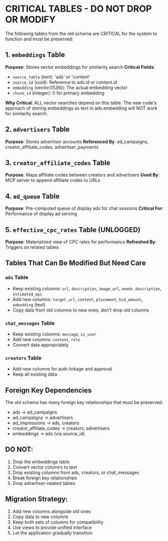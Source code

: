 # CRITICAL TABLES - DO NOT DROP OR MODIFY

The following tables from the old schema are CRITICAL for the system to function and must be preserved:

## 1. `embeddings` Table
**Purpose**: Stores vector embeddings for similarity search
**Critical Fields**:
- `source_table` (text): 'ads' or 'content'
- `source_id` (uuid): Reference to ads.id or content.id  
- `embedding` (vector(1536)): The actual embedding vector
- `chunk_id` (integer): 0 for primary embedding

**Why Critical**: ALL vector searches depend on this table. The new code's approach of storing embeddings as text in ads.embedding will NOT work for similarity search.

## 2. `advertisers` Table
**Purpose**: Stores advertiser accounts
**Referenced By**: ad_campaigns, creator_affiliate_codes, advertiser_payments

## 3. `creator_affiliate_codes` Table  
**Purpose**: Maps affiliate codes between creators and advertisers
**Used By**: MCP server to append affiliate codes to URLs

## 4. `ad_queue` Table
**Purpose**: Pre-computed queue of display ads for chat sessions
**Critical For**: Performance of display ad serving

## 5. `effective_cpc_rates` Table (UNLOGGED)
**Purpose**: Materialized view of CPC rates for performance
**Refreshed By**: Triggers on related tables

## Tables That Can Be Modified But Need Care

### `ads` Table
- Keep existing columns: `url`, `description`, `image_url`, `needs_description`, `estimated_epc`
- Add new columns: `target_url`, `content`, `placement`, `bid_amount`, `embedding` (text)
- Copy data from old columns to new ones, don't drop old columns

### `chat_messages` Table  
- Keep existing columns: `message`, `is_user`
- Add new columns: `content`, `role`
- Convert data appropriately

### `creators` Table
- Add new columns for auth linkage and approval
- Keep all existing data

## Foreign Key Dependencies

The old schema has many foreign key relationships that must be preserved:
- ads → ad_campaigns
- ad_campaigns → advertisers  
- ad_impressions → ads, creators
- creator_affiliate_codes → creators, advertisers
- embeddings → ads (via source_id)

## DO NOT:
1. Drop the embeddings table
2. Convert vector columns to text
3. Drop existing columns from ads, creators, or chat_messages
4. Break foreign key relationships
5. Drop advertiser-related tables

## Migration Strategy:
1. Add new columns alongside old ones
2. Copy data to new columns
3. Keep both sets of columns for compatibility
4. Use views to provide unified interface
5. Let the application gradually transition